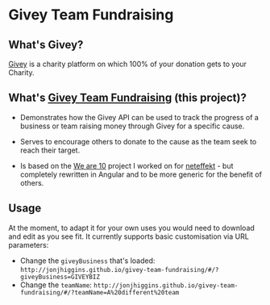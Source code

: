 # Givey Team Fundraising

## What's Givey?
[Givey](https://www.givey.com/) is a charity platform on which 100% of your donation gets to your Charity.

## What's [Givey Team Fundraising](http://jonjhiggins.github.io/givey-team-fundraising/) (this project)?

* Demonstrates how the Givey API can be used to track the progress of a business or team raising money through Givey for a specific cause.

* Serves to encourage others to donate to the cause as the team seek to reach their target.

* Is based on the [We are 10](http://weare10.neteffekt.com) project I worked on for [neteffekt](http://neteffekt.com) - but completely rewritten in Angular and to be more generic for the benefit of others.

## Usage

At the moment, to adapt it for your own uses you would need to download and edit as you see fit. It currently supports basic customisation via URL parameters:

* Change the `giveyBusiness` that's loaded: `http://jonjhiggins.github.io/givey-team-fundraising/#/?giveyBusiness=GIVEYBIZ`
* Change the `teamName`: `http://jonjhiggins.github.io/givey-team-fundraising/#/?teamName=A%20different%20team`